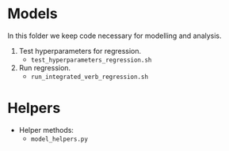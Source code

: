 # Models
In this folder we keep code necessary for modelling and analysis.

1. Test hyperparameters for regression.
    - `test_hyperparameters_regression.sh`
2. Run regression.
    - `run_integrated_verb_regression.sh`

# Helpers

- Helper methods:
    - `model_helpers.py`
